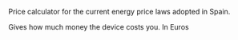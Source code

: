 Price calculator for the current energy price laws adopted in Spain.

Gives how much money the device costs you. In Euros
